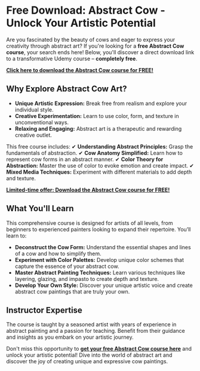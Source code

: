 # Free Download: Abstract Cow - Unlock Your Artistic Potential

Are you fascinated by the beauty of cows and eager to express your creativity through abstract art? If you're looking for a **free Abstract Cow course**, your search ends here! Below, you'll discover a direct download link to a transformative Udemy course – **completely free**.

[**Click here to download the Abstract Cow course for FREE!**](https://udemywork.com/abstract-cow)

## Why Explore Abstract Cow Art?

- **Unique Artistic Expression:** Break free from realism and explore your individual style.
- **Creative Experimentation:** Learn to use color, form, and texture in unconventional ways.
- **Relaxing and Engaging:** Abstract art is a therapeutic and rewarding creative outlet.

This free course includes:
✔ **Understanding Abstract Principles:** Grasp the fundamentals of abstraction.
✔ **Cow Anatomy Simplified:** Learn how to represent cow forms in an abstract manner.
✔ **Color Theory for Abstraction:** Master the use of color to evoke emotion and create impact.
✔ **Mixed Media Techniques:** Experiment with different materials to add depth and texture.

[**Limited-time offer: Download the Abstract Cow course for FREE!**](https://udemywork.com/abstract-cow)

## What You'll Learn

This comprehensive course is designed for artists of all levels, from beginners to experienced painters looking to expand their repertoire. You’ll learn to:

*   **Deconstruct the Cow Form:** Understand the essential shapes and lines of a cow and how to simplify them.
*   **Experiment with Color Palettes:** Develop unique color schemes that capture the essence of your abstract cow.
*   **Master Abstract Painting Techniques:** Learn various techniques like layering, glazing, and impasto to create depth and texture.
*   **Develop Your Own Style:** Discover your unique artistic voice and create abstract cow paintings that are truly your own.

## Instructor Expertise

The course is taught by a seasoned artist with years of experience in abstract painting and a passion for teaching. Benefit from their guidance and insights as you embark on your artistic journey.

Don't miss this opportunity to **[get your free Abstract Cow course here](https://udemywork.com/abstract-cow)** and unlock your artistic potential! Dive into the world of abstract art and discover the joy of creating unique and expressive cow paintings.
